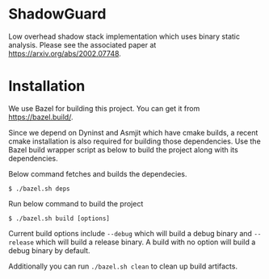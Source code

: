 # ShadowGuard
Low overhead shadow stack implementation which uses binary static analysis. Please see the 
associated paper at https://arxiv.org/abs/2002.07748.

# Installation

We use Bazel for building this project. You can get it from https://bazel.build/.

Since we depend on Dyninst and Asmjit which have cmake builds, a recent 
cmake installation is also required for building those dependencies. Use the 
Bazel build wrapper script as below to build the project along with its 
dependencies.

Below command fetches and builds the dependecies.

`$ ./bazel.sh deps`

Run below command to build the project

`$ ./bazel.sh build [options]`

Current build options include `--debug` which will build a debug binary and 
`--release` which will build a release binary. A build with no option will build 
a debug binary by default.

Additionally you can run `./bazel.sh clean` to clean up build artifacts.

